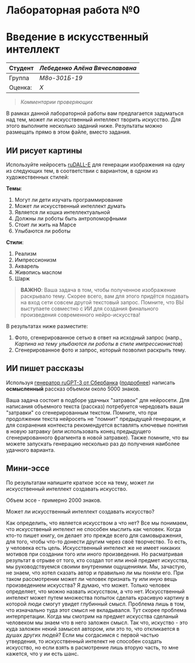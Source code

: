 # Лабораторная работа №0
# Введение в искусственный интеллект

| Студент | *Лебеденко Алёна Вячеславовна* |
|------|------|
| Группа  | *М8о-301Б-19* |
| Оценка: | *X* |

> *Комментарии проверяющих*

В рамках данной лабораторной работы вам предлагается задуматься над тем, может ли искусственный интеллект творить искусство. Для этого выполните несколько заданий ниже. Результаты можно размещать прямо в этом файле, вместо задания.

## ИИ рисует картины

Используйте нейросеть [ruDALL-E](https://rudalle.ru/) для генерации изображения на одну из следующих тем, в соответствии с вариантом, в одном из художественных стилей:

**Темы**:
1. Могут ли дети изучать программирование
1. Может ли искусственный интеллект думать
1. Является ли кошка интеллектуальной
1. Должны ли роботы быть антропоморфными
1. Стоит ли жить на Марсе
1. Улыбаются ли роботы

**Стили**:
1. Реализм
1. Импрессионизм
1. Акварель
1. Живопись маслом
1. Шарж

> **ВАЖНО**: Ваша задача в том, чтобы полученное изображение раскрывало тему. Скорее всего, вам для этого придётся подавать на вход сети совсем другой текстовый запрос. Помните, что ВЫ выступаете совместно с ИИ для создания финального произведения современного нейро-искусства!

В результатах ниже разместите:
1. Фото, сгенерированное сетью в ответ на исходный запрос (напр., *Картина на тему улыбаются ли роботы в стиле импрессионистов*)
1. Сгенерированное фото и запрос, который позволил раскрыть тему.

## ИИ пишет рассказы 

Используя [генератор ruGPT-3 от Сбербанка](https://russiannlp.github.io/rugpt-demo/) ([подробнее](https://sbercloud.ru/ru/warp/gpt-3)) написать **осмысленный** рассказ объемом около 5000 знаков. 

Ваша задача состоит в подборе удачных "затравок" для нейросети. Для написания объемного текста (рассказ) потребуется чередовать ваши "затравки" со сгенерированным текстом. Помните, что при продолжении текста нейросеть не "помнит" предыдущей генерации, и для сохранения контекста рекомендуется вставлять ключевые понятия в новую затравку (или использовать конец предыдущего сгенерированного фрагмента в новой затравке). Также помните, что вы можете запускать генерацию несколько раз до получения наиболее удачного варианта.



## Мини-эссе

По результатам напишите краткое эссе на тему, может ли искусственный интеллект создавать искусство.

Объем эссе - примерно 2000 знаков.

Может ли искусственный интеллект создавать искусство?

Как определить, что является искусством а что нет? Все мы понимаем, что искусственый интелект не способен мыслить как человек. Когда кто-то пишет книгу, он делает это прежде всего для самовыражения, для того, чтобы что-то донести другим через своё творчество. То есть, у человека есть цель. Искусственный интелект же не имеет никаких мотивов при создании того или иного произведения. Но расматривая результат в отрыве от того, кто создал тот или иной предмет искусства, мы руководствуемся своими внутреними ощущениями. Мы, зачастую, не знаем, что хотел сказать автор и правильно ли мы поняли его. При таком рассмотрении может ли человек признать ту или иную вещь произведением искусства? Я думаю, что может. Только человек определяет, что можно назвать искусством, а что нет. Искусственный интелект может путем множества попыток сделать красивую картину в которой люди смогут увидет глубинный смысл. Проблема лишь в том, что изначально туда этот смысл не вкладывался. Тут скорее проблема интерпретации. Когда мы смотрим на предмет искусства сделаный человеком мы знаем что в него заложен смысл. Так что, искуство - это куда заложен некий замысел автором, или это то, что откликается в душах других людей? Если мы согдасимся с первой частью утвердения, то искусственный интелект не способен создать искусство, но если взять в расмотрение лишь вторую часть, то мне кажется, что у ии есть шанс. 


